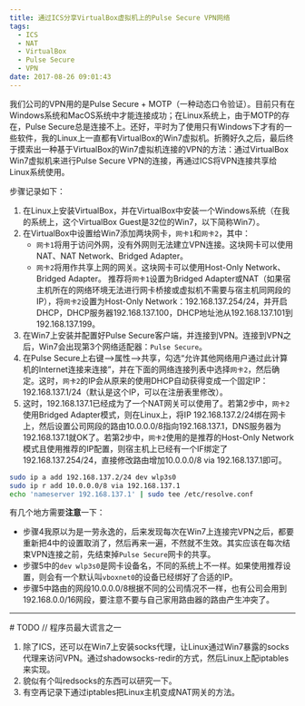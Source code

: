 ```yaml
---
title: 通过ICS分享VirtualBox虚拟机上的Pulse Secure VPN网络
tags:
  - ICS
  - NAT
  - VirtualBox
  - Pulse Secure
  - VPN
date: 2017-08-26 09:01:43
---
```



我们公司的VPN用的是Pulse Secure + MOTP（一种动态口令验证）。目前只有在Windows系统和MacOS系统中才能连接成功；在Linux系统上，由于MOTP的存在，Pulse Secure总是连接不上。还好，平时为了使用只有Windows下才有的一些软件，我的Linux上一直都有VirtualBox的Win7虚拟机。折腾好久之后，最后终于摸索出一种基于VirtualBox的Win7虚拟机连接的VPN的方法：通过VirtualBox Win7虚拟机来进行Pulse Secure VPN的连接，再通过ICS将VPN连接共享给Linux系统使用。

<!-- more -->

步骤记录如下：

1. 在Linux上安装VirtualBox，并在VirtualBox中安装一个Windows系统（在我的系统上，这个VirtualBox Guest是32位的Win7，以下简称Win7）。
2. 在VirtualBox中设置给Win7添加两块网卡，`网卡1`和`网卡2`，其中：
	- `网卡1`将用于访问外网，没有外网则无法建立VPN连接。这块网卡可以使用NAT、NAT Network、Bridged Adapter。
	- `网卡2`将用作共享上网的网关。这块网卡可以使用Host-Only Network、Bridged Adapter。
推荐将`网卡1`设置为Bridged Adapter或NAT（如果宿主机所在的网络环境无法进行网卡桥接或虚拟机不需要与宿主机同网段的IP），将`网卡2`设置为Host-Only Network：192.168.137.254/24，并开启DHCP，DHCP服务器192.168.137.100，DHCP地址池从192.168.137.101到192.168.137.199。
3. 在Win7上安装并配置好Pulse Secure客户端，并连接到VPN。连接到VPN之后，Win7会出现第3个网络适配器：`Pulse Secure`。
4. 在Pulse Secure上右键-->属性-->共享，勾选“允许其他网络用户通过此计算机的Internet连接来连接”，并在下面的网络连接列表中选择`网卡2`，然后确定。这时，`网卡2`的IP会从原来的使用DHCP自动获得变成一个固定IP：192.168.137.1/24（默认是这个IP，可以在注册表里修改）。
5. 这时，192.168.137.1已经成为了一个NAT网关可以使用了。若第2步中，`网卡2`使用Bridged Adapter模式，则在Linux上，将IP 192.168.137.2/24绑在网卡上，然后设置公司网段的路由10.0.0.0/8指向192.168.137.1，DNS服务器为192.168.137.1就OK了。若第2步中，`网卡2`使用的是推荐的Host-Only Network模式且使用推荐的IP配置，则宿主机上已经有一个IF绑定了192.168.137.254/24，直接修改路由增加10.0.0.0/8 via 192.168.137.1即可。

```bash
sudo ip a add 192.168.137.2/24 dev wlp3s0
sudo ip r add 10.0.0.0/8 via 192.168.137.1
echo 'nameserver 192.168.137.1' | sudo tee /etc/resolve.conf
```

有几个地方需要**注意**一下：
- 步骤4我原以为是一劳永逸的，后来发现每次在Win7上连接完VPN之后，都要重新把4中的设置取消了，然后再来一遍，不然就不生效。其实应该在每次结束VPN连接之前，先结束掉`Pulse Secure`网卡的共享。
- 步骤5中的`dev wlp3s0`是网卡设备名，不同的系统上不一样。如果使用推荐设置，则会有一个默认叫`vboxnet0`的设备已经绑好了合适的IP。
- 步骤5中路由的网段10.0.0.0/8根据不同的公司情况不一样，也有公司会用到192.168.0.0/16网段，要注意不要与自己家用路由器的路由产生冲突了。

<hr>

\# TODO     // 程序员最大谎言之一
1. 除了ICS，还可以在Win7上安装socks代理，让Linux通过Win7暴露的socks代理来访问VPN。通过shadowsocks-redir的方式，然后Linux上配iptables来实现。
2. 貌似有个叫redsocks的东西可以研究一下。
3. 有空再记录下通过iptables把Linux主机变成NAT网关的方法。
